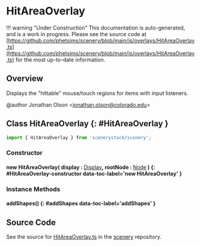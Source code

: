 # HitAreaOverlay

!!! warning "Under Construction"
    This documentation is auto-generated, and is a work in progress. Please see the source code at
    [https://github.com/phetsims/scenery/blob/main/js/overlays/HitAreaOverlay.ts](https://github.com/phetsims/scenery/blob/main/js/overlays/HitAreaOverlay.ts) for the most up-to-date information.

## Overview

Displays the "hittable" mouse/touch regions for items with input listeners.

@author Jonathan Olson &lt;jonathan.olson@colorado.edu&gt;

## Class HitAreaOverlay {: #HitAreaOverlay }


```js
import { HitAreaOverlay } from 'scenerystack/scenery';
```
### Constructor

#### new HitAreaOverlay( display : <span style="font-weight: 400;">[Display](../scenery/Display.md)</span>, rootNode : <span style="font-weight: 400;">[Node](../scenery/Node.md)</span> ) {: #HitAreaOverlay-constructor data-toc-label='new HitAreaOverlay' }

### Instance Methods

#### addShapes() {: #addShapes data-toc-label='addShapes' }



## Source Code

See the source for [HitAreaOverlay.ts](https://github.com/phetsims/scenery/blob/main/js/overlays/HitAreaOverlay.ts) in the [scenery](https://github.com/phetsims/scenery) repository.
